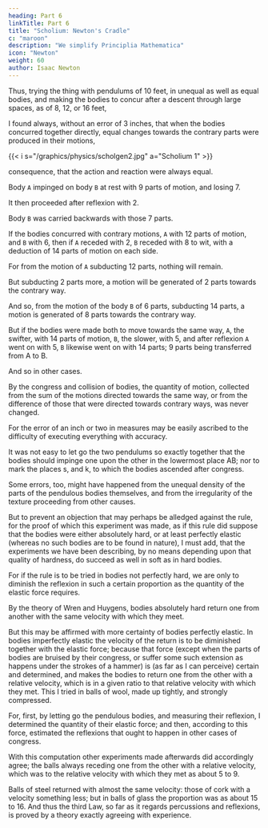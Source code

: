 ```yaml
---
heading: Part 6
linkTitle: Part 6
title: "Scholium: Newton's Cradle"
c: "maroon"
description: "We simplify Principlia Mathematica"
icon: "Newton"
weight: 60
author: Isaac Newton
---
```




Thus, trying the thing with pendulums of 10 feet, in unequal as well as equal bodies, and making the bodies to concur after a descent through large spaces, as of 8, 12, or 16 feet, 

I found always, without an error of 3 inches, that when the bodies concurred together directly, equal changes towards the contrary parts were produced in their motions, 

{{< i s="/graphics/physics/scholgen2.jpg" a="Scholium 1" >}}

consequence, that the action and reaction were always equal.

Body `A` impinged on body `B` at rest with 9 parts of motion, and losing 7.

It then proceeded after reflexion with 2.

Body `B` was carried backwards with those 7 parts.

If the bodies concurred with contrary motions, `A` with 12 parts of motion, and `B` with 6, then if `A` receded with 2, `B` receded with 8 to wit, with a deduction of 14 parts of motion on each side. 

For from the motion of `A` subducting 12 parts, nothing will remain.

But subducting 2 parts more, a motion will be generated of 2 parts towards the contrary way.

And so, from the motion of the body `B` of 6 parts, subducting 14 parts, a motion is generated of 8 parts towards the contrary way. 

But if the bodies were made both to move towards the same way, `A`, the swifter, with 14 parts of motion, `B`, the slower, with 5, and after reflexion `A` went on with 5, `B` likewise went on with 14 parts; 9 parts being transferred from A to B. 

And so in other cases.

By the congress and collision of bodies, the quantity of motion, collected from the sum of the motions directed towards the same way, or from the difference of those that were directed towards contrary ways, was never changed. 

For the error of an inch or two in measures may be easily ascribed to the difficulty of executing everything with accuracy. 

It was not easy to let go the two pendulums so exactly together that the bodies should impinge one upon the other in the lowermost place AB; nor to mark the places s, and k, to which the bodies ascended after congress. 

Some errors, too, might have happened from the unequal density of the parts of the pendulous bodies themselves, and from the irregularity of the texture proceeding from other causes.

But to prevent an objection that may perhaps be alledged against the rule, for the proof of which this experiment was made, as if this rule did suppose that the bodies were either absolutely hard, or at least perfectly elastic (whereas no such bodies are to be found in nature), I must add, that the experiments we have been describing, by no means depending upon that quality of hardness, do succeed as well in soft as in hard bodies.

For if the rule is to be tried in bodies not perfectly hard, we are only to diminish the reflexion in such a certain proportion as the quantity of the elastic force requires.

By the theory of Wren and Huygens, bodies absolutely hard return one from another with the same velocity with which they meet. 

But this may be affirmed with more certainty of bodies perfectly elastic. In bodies imperfectly elastic the velocity of the return is to be diminished together with the elastic force; because that force (except when the parts of bodies are bruised by their congress, or suffer some such extension as happens under the strokes of a hammer) is (as far as I can perceive) certain and determined, and makes the bodies to return one from the other with a relative velocity, which is in a given ratio to that relative velocity with which they met. This I tried in balls of wool, made up tightly, and strongly compressed. 

For, first, by letting go the pendulous bodies, and measuring their reflexion, I determined the quantity of their elastic force; and then, according to this force, estimated the reflexions that ought to happen in other cases of congress. 

With this computation other experiments made afterwards did accordingly agree; the balls always receding one from the other with a relative velocity, which was to the relative velocity with which they met as about 5 to 9. 

Balls of steel returned with almost the same velocity: those of cork with a velocity something less; but in balls of glass the proportion was as about 15 to 16. And thus the third Law, so far as it regards percussions and reflexions, is proved by a theory exactly agreeing with experience.


